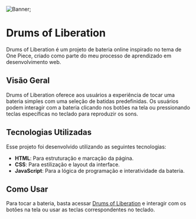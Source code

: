 ![Banner](https://github.com/lugomio/drums-of-liberation/tree/master/assets/img/banner.png);

# Drums of Liberation

Drums of Liberation é um projeto de bateria online inspirado no tema de One Piece, criado como parte do meu processo de aprendizado em desenvolvimento web.

## Visão Geral

Drums of Liberation oferece aos usuários a experiência de tocar uma bateria simples com uma seleção de batidas predefinidas. Os usuários podem interagir com a bateria clicando nos botões na tela ou pressionando teclas específicas no teclado para reproduzir os sons.

## Tecnologias Utilizadas

Esse projeto foi desenvolvido utilizando as seguintes tecnologias:

- **HTML**: Para estruturação e marcação da página.
- **CSS**: Para estilização e layout da interface.
- **JavaScript**: Para a lógica de programação e interatividade da bateria.

## Como Usar

Para tocar a bateria, basta acessar [Drums of Liberation](https://lugom.io/projects/drums-of-liberation/) e interagir com os botões na tela ou usar as teclas correspondentes no teclado.